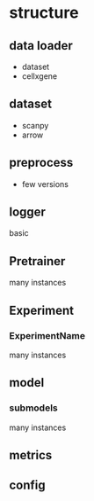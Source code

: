 # structure

## data loader
- dataset
- cellxgene

## dataset
- scanpy
- arrow

## preprocess
- few versions

## logger
basic

## Pretrainer
many instances

## Experiment
### ExperimentName
many instances

## model
### submodels
many instances

## metrics

## config

